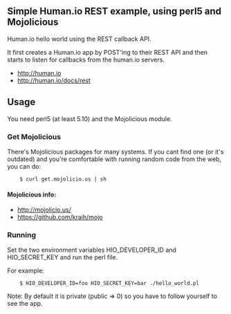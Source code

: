 ## Simple Human.io REST example, using perl5 and Mojolicious

Human.io hello world using the REST callback API.

It first creates a Human.io app by POST'ing to their REST API and then starts to listen for callbacks from the human.io servers.

- http://human.io
- http://human.io/docs/rest 

## Usage

You need perl5 (at least 5.10) and the Mojolicious module. 

### Get Mojolicious
There's Mojolicious packages for many systems.
If you cant find one (or it's outdated) and you're comfortable with running random code from the web, you can do:  

        $ curl get.mojolicio.us | sh

#### Mojolicious info:
- http://mojolicio.us/ 
- https://github.com/kraih/mojo 

### Running
Set the two environment variables HIO_DEVELOPER_ID and HIO_SECRET_KEY and run the perl file.

For example:

        $ HIO_DEVELOPER_ID=foo HIO_SECRET_KEY=bar ./hello_world.pl

Note: By default it is private (public => 0) so you have to follow yourself to see the app.